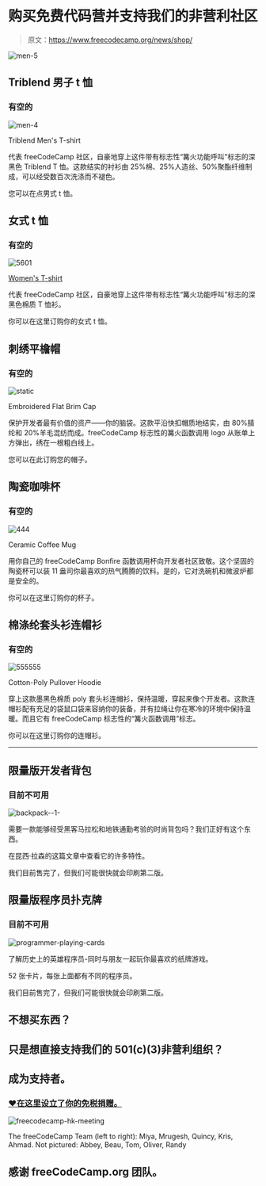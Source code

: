 # 购买免费代码营并支持我们的非营利社区

> 原文：<https://www.freecodecamp.org/news/shop/>

![men-5](img/ead689d023f961d92739cbe85cd3f17b.png)

## Triblend 男子 t 恤

### 有空的

![men-4](img/80749610bfd859493e3d4175641247c9.png)

Triblend Men's T-shirt

代表 freeCodeCamp 社区，自豪地穿上这件带有标志性“篝火功能呼叫”标志的深黑色 Triblend T 恤。这款结实的衬衫由 25%棉、25%人造丝、50%聚酯纤维制成，可以经受数百次洗涤而不褪色。

您可以在点男式 t 恤。

## 女式 t 恤

### 有空的

![5601](img/9514b0c775ca0b8e98912655ecf7b9c7.png)

[Women's T-shirt](https://teespring.com/freecodecamp-triblend-womens-tshirt)

代表 freeCodeCamp 社区，自豪地穿上这件带有标志性“篝火功能呼叫”标志的深黑色棉质 T 恤衫。

你可以在这里订购你的女式 t 恤。

## 刺绣平檐帽

### 有空的

![static](img/bf5ff25ba3e23f3a92e7c0c176341e76.png)

Embroidered Flat Brim Cap

保护开发者最有价值的资产——你的脑袋。这款平沿快扣帽质地结实，由 80%腈纶和 20%羊毛混纺而成。freeCodeCamp 标志性的篝火函数调用 logo 从账单上方弹出，绣在一根粗白线上。

您可以在此订购您的帽子。

## 陶瓷咖啡杯

### 有空的

![444](img/90562ecce0de0215ae689e061bca7126.png)

Ceramic Coffee Mug

用你自己的 freeCodeCamp Bonfire 函数调用杯向开发者社区致敬。这个坚固的陶瓷杯可以装 11 盎司你最喜欢的热气腾腾的饮料。是的，它对洗碗机和微波炉都是安全的。

你可以在这里订购你的杯子。

## 棉涤纶套头衫连帽衫

### 有空的

![555555](img/86c0eb7fa6656bcbe219bdb6c958ce46.png)

Cotton-Poly Pullover Hoodie

穿上这款墨黑色棉质 poly 套头衫连帽衫，保持温暖，穿起来像个开发者。这款连帽衫配有充足的袋鼠口袋来容纳你的装备，并有拉绳让你在寒冷的环境中保持温暖。而且它有 freeCodeCamp 标志性的“篝火函数调用”标志。

你可以在这里订购你的连帽衫。

* * *

## 限量版开发者背包

### 目前不可用

![backpack--1-](img/9e0c59aa60c3909cad1eab127926d126.png)

需要一款能够经受黑客马拉松和地铁通勤考验的时尚背包吗？我们正好有这个东西。

在昆西·拉森的这篇文章中查看它的许多特性。

我们目前售完了，但我们可能很快就会印刷第二版。

## 限量版程序员扑克牌

### 目前不可用

![programmer-playing-cards](img/56f19689f0fa5a8de82bf862295cc086.png)

了解历史上的英雄程序员-同时与朋友一起玩你最喜欢的纸牌游戏。

52 张卡片，每张上面都有不同的程序员。

我们目前售完了，但我们可能很快就会印刷第二版。

## 不想买东西？

## 只是想直接支持我们的 501(c)(3)非营利组织？

## 成为支持者。

### [❤️在这里设立了你的免税捐赠。](https://donate.freecodecamp.org)

![freecodecamp-hk-meeting](img/05cd721603377545132672d52c7e1906.png)

The freeCodeCamp Team (left to right): Miya, Mrugesh, Quincy, Kris, Ahmad. Not pictured: Abbey, Beau, Tom, Oliver, Randy

## 感谢 freeCodeCamp.org 团队。